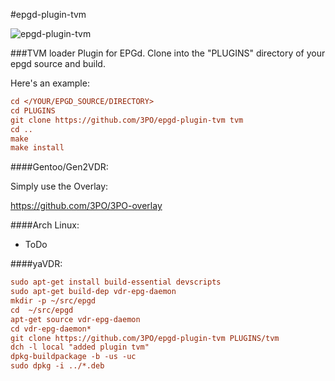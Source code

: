 #epgd-plugin-tvm

![epgd-plugin-tvm](http://dreipo.cc/tvm/tvmvdr2.png)

###TVM loader Plugin for EPGd.
Clone into the "PLUGINS" directory of your epgd source and build.

Here's an example:

```ini
cd </YOUR/EPGD_SOURCE/DIRECTORY>
cd PLUGINS
git clone https://github.com/3PO/epgd-plugin-tvm tvm
cd ..
make
make install
```

####Gentoo/Gen2VDR:

Simply use the Overlay:

https://github.com/3PO/3PO-overlay


####Arch Linux:

- ToDo


####yaVDR:

```ini
sudo apt-get install build-essential devscripts
sudo apt-get build-dep vdr-epg-daemon
mkdir -p ~/src/epgd
cd  ~/src/epgd
apt-get source vdr-epg-daemon
cd vdr-epg-daemon*
git clone https://github.com/3PO/epgd-plugin-tvm PLUGINS/tvm
dch -l local "added plugin tvm"
dpkg-buildpackage -b -us -uc
sudo dpkg -i ../*.deb
```